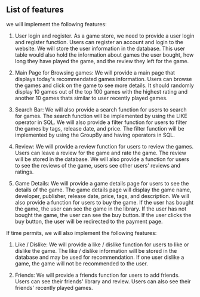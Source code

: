 ## List of features

we will implement the following features:

1. User login and register. As a game store, we need to provide a user login and register function. Users can register an account and login to the website. We will store the user information in the database.  This user table would also hold the information about games the user bought, how long they have played the game, and the review they left for the game.

2. Main Page for Browsing games: We will provide a main page that displays today's recommendated games information. Users can browse the games and click on the game to see more details.  It should randomly display 10 games out of the top 100 games with the highest rating and another 10 games thats similar to user recently played games.

3. Search Bar: We will also provide a search function for users to search for games. The search function will be implemented by using the LIKE operator in SQL. We will also provide a filter function for users to filter the games by tags, release date, and price. The filter function will be implemented by using the GroupBy and having operators in SQL.

4. Review: We will provide a review function for users to review the games. Users can leave a review for the game and rate the game. The review will be stored in the database. We will also provide a function for users to see the reviews of the game, users see other users' reviews and ratings.

5. Game Details: We will provide a game details page for users to see the details of the game. The game details page will display the game name, developer, publisher, release date, price, tags, and description. We will also provide a function for users to buy the game. If the user has bought the game, the user can see the game in the library. If the user has not bought the game, the user can see the buy button. If the user clicks the buy button, the user will be redirected to the payment page.

If time permits, we will also implement the following features:

1. Like / Dislike: We will provide a like / dislike function for users to like or dislike the game. The like / dislike information will be stored in the database and may be used for recommendation. If one user dislike a game, the game will not be recommended to the user.

2. Friends: We will provide a friends function for users to add friends. Users can see their friends' library and review. Users can also see their friends' recently played games.